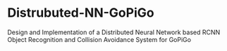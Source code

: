 # Distrubuted-NN-GoPiGo
Design and Implementation of a Distributed Neural Network based RCNN Object Recognition and Collision Avoidance System for GoPiGo
